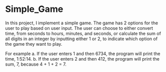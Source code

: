 # Simple_Game

In this project, I implement a simple game.  The game has 2 options for the user to play based on user input.
The user can choose to either convert time, from seconds to hours, minutes, and seconds, or calculate the sum of all digits in an integer by inputting either 1 or 2, to indicate which option of the game they want to play.

For example
a. If the user enters 1 and then 6734, the program will print the time, 1:52:14. 
b. If the user enters 2 and then 412,  the program will print the sum, 7, because 4 + 1 + 2 = 7.
